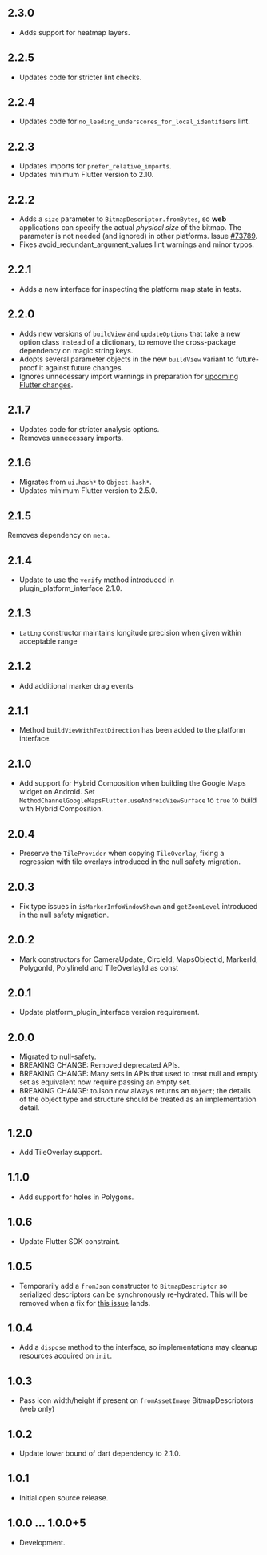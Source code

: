 ## 2.3.0

* Adds support for heatmap layers.

## 2.2.5

* Updates code for stricter lint checks.

## 2.2.4

* Updates code for `no_leading_underscores_for_local_identifiers` lint.

## 2.2.3

* Updates imports for `prefer_relative_imports`.
* Updates minimum Flutter version to 2.10.

## 2.2.2

* Adds a `size` parameter to `BitmapDescriptor.fromBytes`, so **web** applications
  can specify the actual *physical size* of the bitmap. The parameter is not needed
  (and ignored) in other platforms. Issue [#73789](https://github.com/flutter/flutter/issues/73789).
* Fixes avoid_redundant_argument_values lint warnings and minor typos.

## 2.2.1

* Adds a new interface for inspecting the platform map state in tests.

## 2.2.0

* Adds new versions of `buildView` and `updateOptions` that take a new option
  class instead of a dictionary, to remove the cross-package dependency on
  magic string keys.
* Adopts several parameter objects in the new `buildView` variant to
  future-proof it against future changes.
* Ignores unnecessary import warnings in preparation for [upcoming Flutter changes](https://github.com/flutter/flutter/pull/104231).

## 2.1.7

* Updates code for stricter analysis options.
* Removes unnecessary imports.

## 2.1.6

* Migrates from `ui.hash*` to `Object.hash*`.
* Updates minimum Flutter version to 2.5.0.

## 2.1.5

Removes dependency on `meta`.

## 2.1.4

* Update to use the `verify` method introduced in plugin_platform_interface 2.1.0.

## 2.1.3

* `LatLng` constructor maintains longitude precision when given within
  acceptable range

## 2.1.2

* Add additional marker drag events

## 2.1.1

* Method `buildViewWithTextDirection` has been added to the platform interface.

## 2.1.0

* Add support for Hybrid Composition when building the Google Maps widget on Android. Set
  `MethodChannelGoogleMapsFlutter.useAndroidViewSurface` to `true` to build with Hybrid Composition.

## 2.0.4

* Preserve the `TileProvider` when copying `TileOverlay`, fixing a
  regression with tile overlays introduced in the null safety migration.

## 2.0.3

* Fix type issues in `isMarkerInfoWindowShown` and `getZoomLevel` introduced
  in the null safety migration.

## 2.0.2

* Mark constructors for CameraUpdate, CircleId, MapsObjectId, MarkerId, PolygonId, PolylineId and TileOverlayId as const

## 2.0.1

* Update platform_plugin_interface version requirement.

## 2.0.0

* Migrated to null-safety.
* BREAKING CHANGE: Removed deprecated APIs.
* BREAKING CHANGE: Many sets in APIs that used to treat null and empty set as
  equivalent now require passing an empty set.
* BREAKING CHANGE: toJson now always returns an `Object`; the details of the
  object type and structure should be treated as an implementation detail.

## 1.2.0

* Add TileOverlay support.

## 1.1.0

* Add support for holes in Polygons.

## 1.0.6

* Update Flutter SDK constraint.

## 1.0.5

* Temporarily add a `fromJson` constructor to `BitmapDescriptor` so serialized descriptors can be synchronously re-hydrated. This will be removed when a fix for [this issue](https://github.com/flutter/flutter/issues/70330) lands.

## 1.0.4

* Add a `dispose` method to the interface, so implementations may cleanup resources acquired on `init`.

## 1.0.3

* Pass icon width/height if present on `fromAssetImage` BitmapDescriptors (web only)

## 1.0.2

* Update lower bound of dart dependency to 2.1.0.

## 1.0.1

* Initial open source release.

## 1.0.0 ... 1.0.0+5

* Development.
